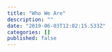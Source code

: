 ```yaml
---
title: "Who We Are"
description: ""
date: "2019-06-03T12:02:15.533Z"
categories: []
published: false
---
```



